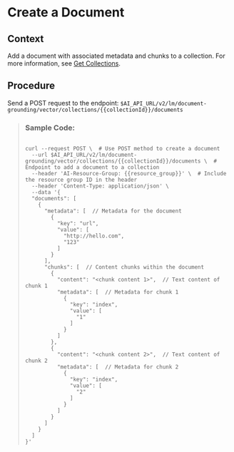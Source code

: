 <!-- loioa58edaec454d498a88ba5b523485552f -->

# Create a Document



## Context

Add a document with associated metadata and chunks to a collection. For more information, see [Get Collections](get-collections-0cb4f25.md).



## Procedure

Send a POST request to the endpoint: `$AI_API_URL/v2/lm/document-grounding/vector/collections/{{collectionId}}/documents`

 > ### Sample Code:  
> ```
> 
> curl --request POST \  # Use POST method to create a document
>   --url $AI_API_URL/v2/lm/document-grounding/vector/collections/{{collectionId}}/documents \  # Endpoint to add a document to a collection
>   --header 'AI-Resource-Group: {{resource_group}}' \  # Include the resource group ID in the header
>   --header 'Content-Type: application/json' \
>   --data '{
>   "documents": [
>     {
>       "metadata": [  // Metadata for the document
>         {
>           "key": "url",
>           "value": [
>             "http://hello.com",
>             "123"
>           ]
>         }
>       ],
>       "chunks": [  // Content chunks within the document
>         {
>           "content": "<chunk content 1>",  // Text content of chunk 1
>           "metadata": [  // Metadata for chunk 1
>             {
>               "key": "index",
>               "value": [
>                 "1"
>               ]
>             }
>           ]
>         },
>         {
>           "content": "<chunk content 2>",  // Text content of chunk 2
>           "metadata": [  // Metadata for chunk 2
>             {
>               "key": "index",
>               "value": [
>                 "2"
>               ]
>             }
>           ]
>         }
>       ]
>     }
>   ]
> }'
> ```

 